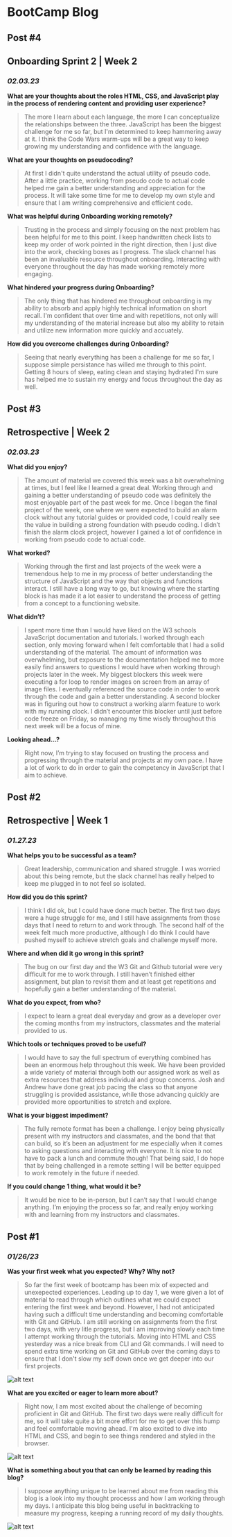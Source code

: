 # **BootCamp Blog**

## Post #4
## Onboarding Sprint 2 | Week 2
### *02.03.23* 

**What are your thoughts about the roles HTML, CSS, and JavaScript play in the process of rendering content and providing user experience?**
> The more I learn about each language, the more I can conceptualize the relationships between the three. JavaScript has been the biggest challenge for me so far, but I'm determined to keep hammering away at it. I think the Code Wars warm-ups will be a great way to keep growing my understanding and confidence with the language.  

**What are your thoughts on pseudocoding?**
> At first I didn't quite understand the actual utility of pseudo code. After a little practice, working from pseudo code to actual code helped me gain a better understanding and appreciation for the process. It will take some time for me to develop my own style and ensure that I am writing comprehensive and efficient code.  

**What was helpful during Onboarding working remotely?**
> Trusting in the process and simply focusing on the next problem has been helpful for me to this point. I keep handwritten check lists to keep my order of work pointed in the right direction, then I just dive into the work, checking boxes as I progress. The slack channel has been an invaluable resource throughout onboarding. Interacting with everyone throughout the day has made working remotely more engaging.  

**What hindered your progress during Onboarding?**
> The only thing that has hindered me throughout onboarding is my ability to absorb and apply highly technical information on short recall. I'm confident that over time and with repetitions, not only will my understanding of the material increase but also my ability to retain and utilize new information more quickly and accuately.  

**How did you overcome challenges during Onboarding?**
> Seeing that nearly everything has been a challenge for me so far, I suppose simple persistance has willed me through to this point. Getting 8 hours of sleep, eating clean and staying hydrated I'm sure has helped me to sustain my energy and focus throughout the day as well.

## Post #3
## Retrospective | Week 2
### *02.03.23* 

**What did you enjoy?**
> The amount of material we covered this week was a bit overwhelming at times, but I feel like I learned a great deal. Working through and gaining a better understanding of pseudo code was definitely the most enjoyable part of the past week for me. Once I began the final project of the week, one where we were expected to build  an alarm clock without any tutorial guides or provided code, I could really see the value in building a strong foundation with pseudo coding. I didn’t finish the alarm clock project, however I gained a lot of confidence in working from pseudo code to actual code.  

**What worked?**
> Working through the first and last projects of the week were a tremendous help to me in my process of better understanding the structure of JavaScript and the way that objects and functions interact. I still have a long way to go, but knowing where the starting block is has made it a lot easier to understand the process of getting from a concept to a functioning website.  

**What didn’t?**
> I spent more time than I would have liked on the W3 schools JavaScript documentation and tutorials. I worked through each section, only moving forward when I felt comfortable that I had a solid understanding of the material. The amount of information was overwhelming, but exposure to the documentation helped me to more easily find answers to questions I would have when working through projects later in the week. My biggest blockers this week were executing a for loop to render images on screen from an array of image files. I eventually referenced the source code in order to work through the code and gain a better understanding. A second blocker was in figuring out how to construct a working alarm feature to work with my running clock. I didn’t encounter this blocker until just before code freeze on Friday, so managing my time wisely throughout this next week will be a focus of mine.  

**Looking ahead…?**
> Right now, I’m trying to stay focused on trusting the process and progressing through the material and projects at my own pace. I have a lot of work to do in order to gain the competency in JavaScript that I aim to achieve.  


## Post #2
## Retrospective | Week 1
### *01.27.23*             

**What helps you to be successful as a team?**
> Great leadership, communication and shared struggle. I was worried about this being remote, but the slack channel has really helped to keep me plugged in to not feel so isolated.  

**How did you do this sprint?**
> I think I did ok, but I could have done much better. The first two days were a huge struggle for me, and I still have assignments from those days that I need to return to and work through. The second half of the week felt much more productive, although I do think I could have pushed myself to achieve stretch goals and challenge myself more.  

**Where and when did it go wrong in this sprint?**
> The bug on our first day and the W3 Git and Github tutorial were very difficult for me to work through. I still haven’t finished either assignment, but plan to revisit them and at least get repetitions and hopefully gain a better understanding of the material.  

**What do you expect, from who?**
> I expect to learn a great deal everyday and grow as a developer over the coming months from my instructors, classmates and the material provided to us.  

**Which tools or techniques proved to be useful?**
> I would have to say the full spectrum of everything combined has been an enormous help throughout this week. We have been provided a wide variety of material through both our assigned work as well as extra resources that address individual and group concerns. Josh and Andrew have done great job pacing the class so that anyone struggling is provided assistance, while those advancing quickly are provided more opportunities to stretch and explore.  

**What is your biggest impediment?**
> The fully remote format has been a challenge. I enjoy being physically present with my instructors and classmates, and the bond that that can build, so it’s been an adjustment for me especially when it comes to asking questions and interacting with everyone. It is nice to not have to pack a lunch and commute though! That being said, I do hope that by being challenged in a remote setting I will be better equipped to work remotely in the future if needed.  

**If you could change 1 thing, what would it be?**
> It would be nice to be in-person, but I can’t say that I would change anything. I’m enjoying the process so far, and really enjoy working with and learning from my instructors and classmates.  



## Post #1
### *01/26/23*
  
**Was your first week what you expected? Why? Why not?**
> So far the first week of bootcamp has been mix of expected and unexepected experiences. Leading up to day 1, we were given a lot of material to read through which outlines what we could expect entering the first week and beyond. However, I had not anticipated having such a difficult time understanding and becoming comfortable with Git and GitHub. I am still working on assignments from the first two days, with very litle progress, but I am improving slowly each time I attempt working through the tutorials. Moving into HTML and CSS yesterday was a nice break from CLI and Git commands. I will need to spend extra time working on Git and GitHub over the coming days to ensure that I don't slow my self down once we get deeper into our first projects.  

![alt text](images/post1/teamwork.png)

**What are you excited or eager to learn more about?**
> Right now, I am most excited about the challenge of becoming proficient in Git and GitHub. The first two days were really difficult for me, so it will take quite a bit more effort for me to get over this hump and feel comfortable moving ahead. I'm also excited to dive into HTML and CSS, and begin to see things rendered and styled in the browser.  

![alt text](images/post1/gitlogo.webp)

**What is something about you that can only be learned by reading this blog?**
> I suppose anything unique to be learned about me from reading this blog is a look into my thought processs and how I am working through my days. I anticipate this blog being useful in backtracking to measure my progress, keeping a running record of my daily thoughts. 

![alt text](images/post1/brain-computer-interface.jpeg)
